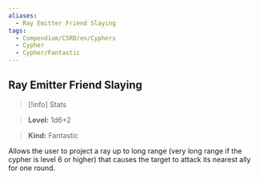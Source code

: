 ```yaml
---
aliases:
  - Ray Emitter Friend Slaying
tags:
  - Compendium/CSRD/en/Cyphers
  - Cypher
  - Cypher/Fantastic
---
```

  
    
## Ray Emitter Friend Slaying    
>[!info] Stats    
> **Level:** 1d6+2    
> **Kind:** Fantastic  
    
Allows the user to project a ray up to long range (very long range if the cypher is level 6 or higher) that causes the target to attack its nearest ally for one round.